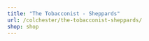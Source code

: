 ```yaml
---
title: "The Tobacconist - Sheppards"
url: /colchester/the-tobacconist-sheppards/
shop: shop
---
```


